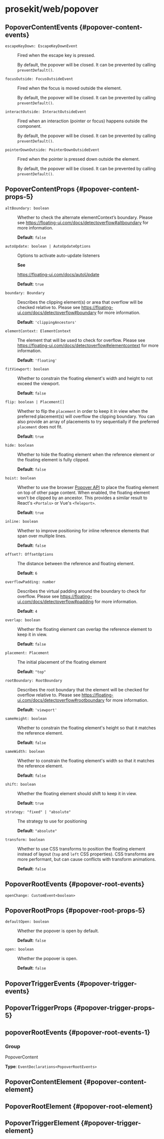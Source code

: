 # prosekit/web/popover

## PopoverContentEvents {#popover-content-events}

<dl>

<dt>

`escapeKeyDown: EscapeKeyDownEvent`

</dt>

<dd>

Fired when the escape key is pressed.

By default, the popover will be closed. It can be prevented by calling
`preventDefault()`.

</dd>

<dt>

`focusOutside: FocusOutsideEvent`

</dt>

<dd>

Fired when the focus is moved outside the element.

By default, the popover will be closed. It can be prevented by calling
`preventDefault()`.

</dd>

<dt>

`interactOutside: InteractOutsideEvent`

</dt>

<dd>

Fired when an interaction (pointer or focus) happens outside the
component.

By default, the popover will be closed. It can be prevented by calling
`preventDefault()`.

</dd>

<dt>

`pointerDownOutside: PointerDownOutsideEvent`

</dt>

<dd>

Fired when the pointer is pressed down outside the element.

By default, the popover will be closed. It can be prevented by calling
`preventDefault()`.

</dd>

</dl>

## PopoverContentProps {#popover-content-props-5}

<dl>

<dt>

`altBoundary: boolean`

</dt>

<dd>

Whether to check the alternate elementContext’s boundary. Please see
https://floating-ui.com/docs/detectoverflow#altboundary for more
information.

**Default**: `false`

</dd>

<dt>

`autoUpdate: boolean | AutoUpdateOptions`

</dt>

<dd>

Options to activate auto-update listeners

**See**

https://floating-ui.com/docs/autoUpdate

**Default**: `true`

</dd>

<dt>

`boundary: Boundary`

</dt>

<dd>

Describes the clipping element(s) or area that overflow will be checked relative to.
Please see https://floating-ui.com/docs/detectoverflow#boundary for more information.

**Default**: `'clippingAncestors'`

</dd>

<dt>

`elementContext: ElementContext`

</dt>

<dd>

The element that will be used to check for overflow. Please see
https://floating-ui.com/docs/detectoverflow#elementcontext for more
information.

**Default**: `'floating'`

</dd>

<dt>

`fitViewport: boolean`

</dt>

<dd>

Whether to constrain the floating element's width and height to not exceed
the viewport.

**Default**: `false`

</dd>

<dt>

`flip: boolean | Placement[]`

</dt>

<dd>

Whether to flip the `placement` in order to keep it in view when the
preferred placement(s) will overflow the clipping boundary. You can also
provide an array of placements to try sequentially if the preferred
`placement` does not fit.

**Default**: `true`

</dd>

<dt>

`hide: boolean`

</dt>

<dd>

Whether to hide the floating element when the reference element or the
floating element is fully clipped.

**Default**: `false`

</dd>

<dt>

`hoist: boolean`

</dt>

<dd>

Whether to use the browser [Popover API](https://developer.mozilla.org/en-US/docs/Web/API/Popover_API)
to place the floating element on top of other page content. When enabled,
the floating element won't be clipped by an ancestor. This provides a
similar result to React's `<Portals>` or Vue's `<Teleport>`.

**Default**: `true`

</dd>

<dt>

`inline: boolean`

</dt>

<dd>

Whether to improve positioning for inline reference elements that span over
multiple lines.

**Default**: `false`

</dd>

<dt>

`offset?: OffsetOptions`

</dt>

<dd>

The distance between the reference and floating element.

**Default**: `6`

</dd>

<dt>

`overflowPadding: number`

</dt>

<dd>

Describes the virtual padding around the boundary to check for overflow.
Please see https://floating-ui.com/docs/detectoverflow#padding for more information.

**Default**: `4`

</dd>

<dt>

`overlap: boolean`

</dt>

<dd>

Whether the floating element can overlap the reference element to keep it
in view.

**Default**: `false`

</dd>

<dt>

`placement: Placement`

</dt>

<dd>

The initial placement of the floating element

**Default**: `"top"`

</dd>

<dt>

`rootBoundary: RootBoundary`

</dt>

<dd>

Describes the root boundary that the element will be checked for overflow relative to.
Please see https://floating-ui.com/docs/detectoverflow#rootboundary for more information.

**Default**: `'viewport'`

</dd>

<dt>

`sameHeight: boolean`

</dt>

<dd>

Whether to constrain the floating element's height so that it matches the
reference element.

**Default**: `false`

</dd>

<dt>

`sameWidth: boolean`

</dt>

<dd>

Whether to constrain the floating element's width so that it matches the
reference element.

**Default**: `false`

</dd>

<dt>

`shift: boolean`

</dt>

<dd>

Whether the floating element should shift to keep it in view.

**Default**: `true`

</dd>

<dt>

`strategy: "fixed" | "absolute"`

</dt>

<dd>

The strategy to use for positioning

**Default**: `"absolute"`

</dd>

<dt>

`transform: boolean`

</dt>

<dd>

Whether to use CSS transforms to position the floating element instead of
layout (`top` and `left` CSS properties). CSS transforms are more
performant, but can cause conflicts with transform animations.

**Default**: `false`

</dd>

</dl>

## PopoverRootEvents {#popover-root-events}

<dl>

<dt>

`openChange: CustomEvent<boolean>`

</dt>

<dd>

</dd>

</dl>

## PopoverRootProps {#popover-root-props-5}

<dl>

<dt>

`defaultOpen: boolean`

</dt>

<dd>

Whether the popover is open by default.

**Default**: `false`

</dd>

<dt>

`open: boolean`

</dt>

<dd>

Whether the popover is open.

**Default**: `false`

</dd>

</dl>

## PopoverTriggerEvents {#popover-trigger-events}

## PopoverTriggerProps {#popover-trigger-props-5}

## popoverRootEvents {#popover-root-events-1}

### Group

PopoverContent

**Type**: `EventDeclarations<PopoverRootEvents>`

## PopoverContentElement {#popover-content-element}

<!-- Declaration kind 4194304 is not implemented (name: PopoverContentElement) -->

## PopoverRootElement {#popover-root-element}

<!-- Declaration kind 4194304 is not implemented (name: PopoverRootElement) -->

## PopoverTriggerElement {#popover-trigger-element}

<!-- Declaration kind 4194304 is not implemented (name: PopoverTriggerElement) -->
